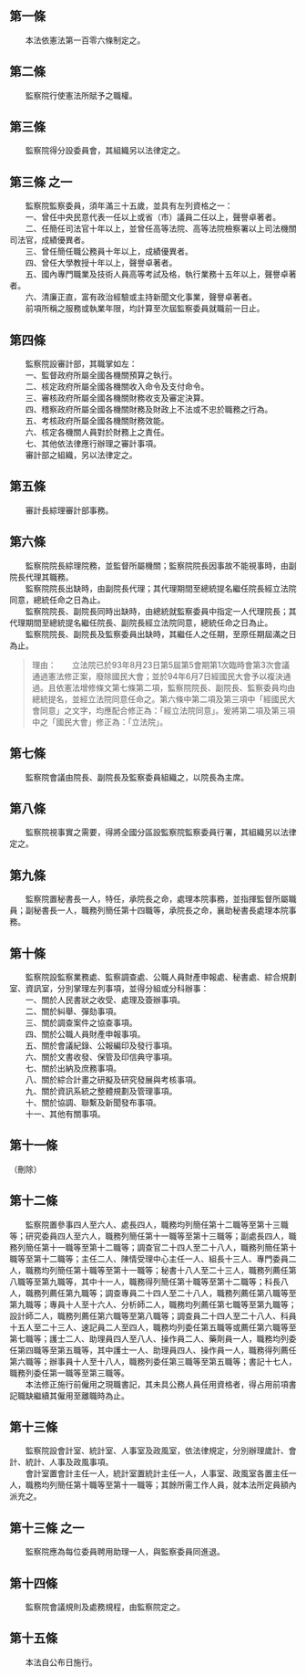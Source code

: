 第一條 
-------
　　本法依憲法第一百零六條制定之。  


第二條 
-------
　　監察院行使憲法所賦予之職權。  


第三條 
-------
　　監察院得分設委員會，其組織另以法律定之。  


第三條 之一 
------------
　　監察院監察委員，須年滿三十五歲，並具有左列資格之一：  
　　一、曾任中央民意代表一任以上或省（市）議員二任以上，聲譽卓著者。  
　　二、任簡任司法官十年以上，並曾任高等法院、高等法院檢察署以上司法機關司法官，成績優異者。  
　　三、曾任簡任職公務員十年以上，成績優異者。  
　　四、曾任大學教授十年以上，聲譽卓著者。  
　　五、國內專門職業及技術人員高等考試及格，執行業務十五年以上，聲譽卓著者。  
　　六、清廉正直，富有政治經驗或主持新聞文化事業，聲譽卓著者。  
　　前項所稱之服務或執業年限，均計算至次屆監察委員就職前一日止。  


第四條 
-------
　　監察院設審計部，其職掌如左：  
　　一、監督政府所屬全國各機關預算之執行。  
　　二、核定政府所屬全國各機關收入命令及支付命令。  
　　三、審核政府所屬全國各機關財務收支及審定決算。  
　　四、稽察政府所屬全國各機關財務及財政上不法或不忠於職務之行為。  
　　五、考核政府所屬全國各機關財務效能。  
　　六、核定各機關人員對於財務上之責任。  
　　七、其他依法律應行辦理之審計事項。  
　　審計部之組織，另以法律定之。  


第五條 
-------
　　審計長綜理審計部事務。  


第六條 
-------
　　監察院院長綜理院務，並監督所屬機關；監察院院長因事故不能視事時，由副院長代理其職務。  
　　監察院院長出缺時，由副院長代理；其代理期間至總統提名繼任院長經立法院同意，總統任命之日為止。  
　　監察院院長、副院長同時出缺時，由總統就監察委員中指定一人代理院長；其代理期間至總統提名繼任院長、副院長經立法院同意，總統任命之日為止。  
　　監察院院長、副院長及監察委員出缺時，其繼任人之任期，至原任期屆滿之日為止。  
> 理由：　　立法院已於93年8月23日第5屆第5會期第1次臨時會第3次會議通過憲法修正案，廢除國民大會；並於94年6月7日經國民大會予以複決通過。且依憲法增修條文第七條第二項，監察院院長、副院長、監察委員均由總統提名，並經立法院同意任命之。第六條中第二項及第三項中「經國民大會同意」之文字，均應配合修正為：「經立法院同意」。爰將第二項及第三項中之「國民大會」修正為：「立法院」。



第七條 
-------
　　監察院會議由院長、副院長及監察委員組織之，以院長為主席。  


第八條 
-------
　　監察院視事實之需要，得將全國分區設監察院監察委員行署，其組織另以法律定之。  


第九條 
-------
　　監察院置秘書長一人，特任，承院長之命，處理本院事務，並指揮監督所屬職員；副秘書長一人，職務列簡任第十四職等，承院長之命，襄助秘書長處理本院事務。  


第十條 
-------
　　監察院設監察業務處、監察調查處、公職人員財產申報處、秘書處、綜合規劃室、資訊室，分別掌理左列事項，並得分組或分科辦事：  
　　一、關於人民書狀之收受、處理及簽辦事項。  
　　二、關於糾舉、彈劾事項。  
　　三、關於調查案件之協查事項。  
　　四、關於公職人員財產申報事項。  
　　五、關於會議紀錄、公報編印及發行事項。  
　　六、關於文書收發、保管及印信典守事項。  
　　七、關於出納及庶務事項。  
　　八、關於綜合計畫之研擬及研究發展與考核事項。  
　　九、關於資訊系統之整體規劃及管理事項。  
　　十、關於協調、聯繫及新聞發布事項。  
　　十一、其他有關事項。  


第十一條 
---------
（刪除）  


第十二條 
---------
　　監察院置參事四人至六人、處長四人，職務均列簡任第十二職等至第十三職等；研究委員四人至六人，職務列簡任第十一職等至第十三職等；副處長四人，職務列簡任第十一職等至第十二職等；調查官二十四人至二十八人，職務列簡任第十職等至第十二職等；主任二人、陳情受理中心主任一人、組長十三人、專門委員二人，職務均列簡任第十職等至第十一職等；秘書十八人至二十三人，職務列薦任第八職等至第九職等，其中十一人，職務得列簡任第十職等至第十二職等；科長八人，職務列薦任第九職等；調查專員二十四人至二十八人，職務列薦任第八職等至第九職等；專員十人至十六人、分析師二人，職務均列薦任第七職等至第九職等；設計師二人，職務列薦任第六職等至第八職等；調查員二十四人至二十八人、科員十五人至二十三人、速記員二人至四人，職務均列委任第五職等或薦任第六職等至第七職等；護士二人、助理員四人至八人、操作員二人、藥劑員一人，職務均列委任第四職等至第五職等，其中護士一人、助理員四人、操作員一人，職務得列薦任第六職等；辦事員十人至十八人，職務列委任第三職等至第五職等；書記十七人，職務列委任第一職等至第三職等。  
　　本法修正施行前僱用之現職書記，其未具公務人員任用資格者，得占用前項書記職缺繼續其僱用至離職時為止。  


第十三條 
---------
　　監察院設會計室、統計室、人事室及政風室，依法律規定，分別辦理歲計、會計、統計、人事及政風事項。  
　　會計室置會計主任一人，統計室置統計主任一人，人事室、政風室各置主任一人，職務均列簡任第十職等至第十一職等；其餘所需工作人員，就本法所定員額內派充之。  


第十三條 之一 
--------------
　　監察院應為每位委員聘用助理一人，與監察委員同進退。  


第十四條 
---------
　　監察院會議規則及處務規程，由監察院定之。  


第十五條 
---------
　　本法自公布日施行。